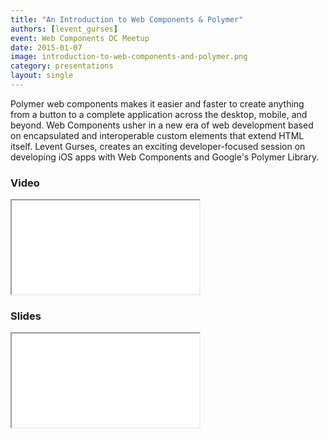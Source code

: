 ```yaml
---
title: "An Introduction to Web Components & Polymer"
authors: [levent_gurses]
event: Web Components DC Meetup
date: 2015-01-07
image: introduction-to-web-components-and-polymer.png
category: presentations
layout: single
---
```


Polymer web components makes it easier and faster to create anything from a button to a complete application across
the desktop, mobile, and beyond. Web Components usher in a new era of web development based on encapsulated and
interoperable custom elements that extend HTML itself. Levent Gurses, creates an exciting developer-focused session
on developing iOS apps with Web Components and Google's Polymer Library.

<!-- Excerpt -->

### Video

<div class="iframe-wrap">
    <iframe src="//www.youtube.com/embed/1CYeDli9n1U" itemprop="video"></iframe>
</div>



### Slides

<div class="iframe-wrap">
  <iframe src="//www.slideshare.net/slideshow/embed_code/44503159"> </iframe>
</div>
